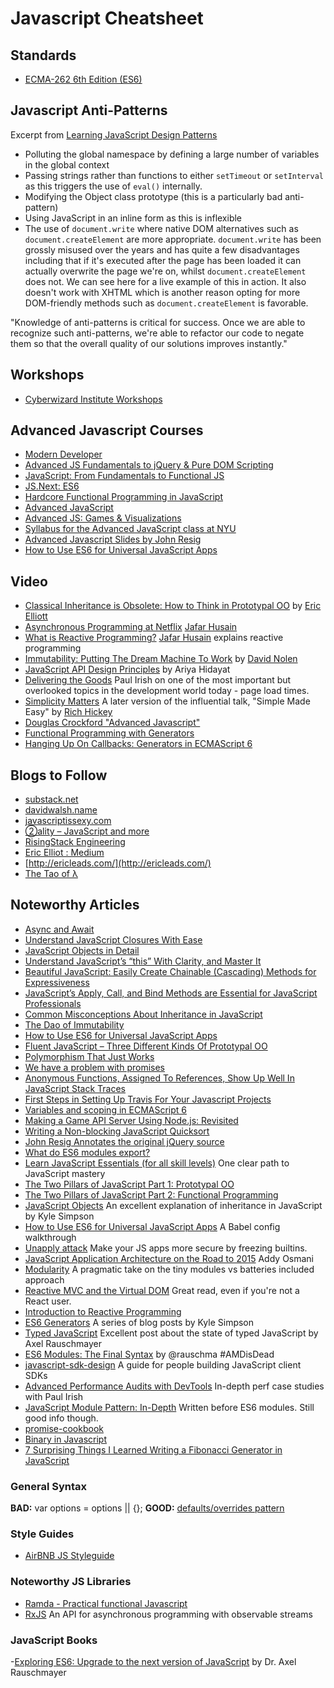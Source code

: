 # Javascript Cheatsheet


## Standards

- [ECMA-262 6th Edition (ES6)](http://www.ecma-international.org/ecma-262/6.0/)


## Javascript Anti-Patterns

Excerpt from [Learning JavaScript Design Patterns](http://addyosmani.com/resources/essentialjsdesignpatterns/book/#antipatterns)

- Polluting the global namespace by defining a large number of variables in the global context
- Passing strings rather than functions to either `setTimeout` or `setInterval` as this triggers the use of `eval()` internally.
- Modifying the Object class prototype (this is a particularly bad anti-pattern)
- Using JavaScript in an inline form as this is inflexible
- The use of `document.write` where native DOM alternatives such as `document.createElement` are more appropriate. `document.write` has been grossly misused over the years and has quite a few disadvantages including that if it's executed after the page has been loaded it can actually overwrite the page we're on, whilst `document.createElement` does not. We can see here for a live example of this in action. It also doesn't work with XHTML which is another reason opting for more DOM-friendly methods such as `document.createElement` is favorable.

"Knowledge of anti-patterns is critical for success. Once we are able to recognize such anti-patterns, we're able to refactor our code to negate them so that the overall quality of our solutions improves instantly."


## Workshops

- [Cyberwizard Institute Workshops](https://github.com/cyberwizardinstitute/workshops/blob/master/javascript.markdown)

## Advanced Javascript Courses

- [Modern Developer](https://learn.modern-developer.com/)
- [Advanced JS Fundamentals to jQuery & Pure DOM Scripting](https://frontendmasters.com/courses/javascript-jquery-dom/)
- [JavaScript: From Fundamentals to Functional JS](https://frontendmasters.com/courses/js-fundamentals-to-functional/)
- [JS.Next: ES6](https://frontendmasters.com/courses/jsnext-es6/)
- [Hardcore Functional Programming in JavaScript](https://frontendmasters.com/courses/functional-javascript/)
- [Advanced JavaScript](https://frontendmasters.com/courses/advanced-javascript/)
- [Advanced JS: Games & Visualizations](https://www.khanacademy.org/computing/computer-programming/programming-games-visualizations)
- [Syllabus for the Advanced JavaScript class at NYU](https://github.com/advanced-js/syllabus)
- [Advanced Javascript Slides by John Resig](http://ejohn.org/apps/learn/)
- [How to Use ES6 for Universal JavaScript Apps](https://medium.com/javascript-scene/how-to-use-es6-for-isomorphic-javascript-apps-2a9c3abe5ea2)


## Video

* [Classical Inheritance is Obsolete: How to Think in Prototypal OO](https://vimeo.com/69255635) by [Eric Elliott](https://twitter.com/_ericelliott)
* [Asynchronous Programming at Netflix](https://www.youtube.com/watch?v=gawmdhCNy-A) [Jafar Husain](https://twitter.com/jhusain)
* [What is Reactive Programming?](https://www.youtube.com/watch?v=dwP1TNXE6fc) [Jafar Husain](https://twitter.com/jhusain) explains reactive programming
* [Immutability: Putting The Dream Machine To Work](https://www.youtube.com/watch?v=SiFwRtCnxv4) by [David Nolen](https://twitter.com/swannodette)
* [JavaScript API Design Principles](https://www.youtube.com/watch?v=HYl7ReNB5TA) by Ariya Hidayat
* [Delivering the Goods](https://www.youtube.com/watch?v=R8W_6xWphtw) Paul Irish on one of the most important but overlooked topics in the development world today - page load times.
* [Simplicity Matters](https://www.youtube.com/watch?v=rI8tNMsozo0) A later version of the influential talk, "Simple Made Easy" by [Rich Hickey](https://twitter.com/richhickey)
* [Douglas Crockford "Advanced Javascript"](http://yuiblog.com/blog/2006/11/27/video-crockford-advjs/)
* [Functional Programming with Generators](https://www.youtube.com/watch?v=B2ASp0jb6FY)
* [Hanging Up On Callbacks: Generators in ECMAScript 6](https://www.youtube.com/watch?v=s-BwEk-Y4kg)

## Blogs to Follow

- [substack.net](http://substack.net/)
- [davidwalsh.name](http://davidwalsh.name/)
- [javascriptissexy.com](http://javascriptissexy.com/)
- [②ality – JavaScript and more](http://www.2ality.com/2015/03/es6-generators.html)
- [RisingStack Engineering](http://blog.risingstack.com/)
- [Eric Elliot : Medium](https://medium.com/@_ericelliott)
- [http://ericleads.com/](http://ericleads.com/)
- [The Tao of λ](http://buzzdecafe.github.io/)

## Noteworthy Articles

- [Async and Await](https://zeit.co/blog/async-and-await)
- [Understand JavaScript Closures With Ease](http://javascriptissexy.com/understand-javascript-closures-with-ease/)
- [JavaScript Objects in Detail](http://javascriptissexy.com/javascript-objects-in-detail/)
- [Understand JavaScript’s “this” With Clarity, and Master It](http://javascriptissexy.com/understand-javascripts-this-with-clarity-and-master-it/)
- [Beautiful JavaScript: Easily Create Chainable (Cascading) Methods for Expressiveness](http://javascriptissexy.com/beautiful-javascript-easily-create-chainable-cascading-methods-for-expressiveness/)
- [JavaScript’s Apply, Call, and Bind Methods are Essential for JavaScript Professionals](http://javascriptissexy.com/javascript-apply-call-and-bind-methods-are-essential-for-javascript-professionals/)
- [Common Misconceptions About Inheritance in JavaScript](https://medium.com/javascript-scene/common-misconceptions-about-inheritance-in-javascript-d5d9bab29b0a)
- [The Dao of Immutability](https://medium.com/javascript-scene/the-dao-of-immutability-9f91a70c88cd)
- [How to Use ES6 for Universal JavaScript Apps](https://medium.com/javascript-scene/how-to-use-es6-for-isomorphic-javascript-apps-2a9c3abe5ea2)
- [Fluent JavaScript – Three Different Kinds Of Prototypal OO](http://ericleads.com/2013/02/fluent-javascript-three-different-kinds-of-prototypal-oo/)
- [Polymorphism That Just Works](http://tobyho.com/2015/06/23/polymorphism-that-just-works/)
- [We have a problem with promises](http://pouchdb.com/2015/05/18/we-have-a-problem-with-promises.html)
- [Anonymous Functions, Assigned To References, Show Up Well In JavaScript Stack Traces](http://www.bennadel.com/blog/2836-anonymous-functions-assigned-to-references-show-up-well-in-javascript-stack-traces.htm?&_=0.32385098887607455)
- [First Steps in Setting Up Travis For Your Javascript Projects](http://orizens.com/wp/topics/first-steps-in-setting-up-travis-ci-to-your-javascript-project/)
- [Variables and scoping in ECMAScript 6](http://www.2ality.com/2015/02/es6-scoping.html)
- [Making a Game API Server Using Node.js: Revisited](http://blog.couchbase.com/making-a-game-api-server-using-nodejs-revisited)
- [Writing a Non-blocking JavaScript Quicksort](http://www.breck-mckye.com/blog/2015/06/writing-a-non-blocking-javascript-quicksort/)
- [John Resig Annotates the original jQuery source](http://genius.it/5088420/ejohn.org/files/jquery-original.html)
- [What do ES6 modules export?](http://www.2ality.com/2015/07/es6-module-exports.html)
- [Learn JavaScript Essentials (for all skill levels)](https://medium.com/javascript-scene/learn-javascript-b631a4af11f2) One clear path to JavaScript mastery
- [The Two Pillars of JavaScript Part 1: Prototypal OO](https://medium.com/javascript-scene/the-two-pillars-of-javascript-ee6f3281e7f3)
- [The Two Pillars of JavaScript Part 2: Functional Programming](https://medium.com/javascript-scene/the-two-pillars-of-javascript-pt-2-functional-programming-a63aa53a41a4)
- [JavaScript Objects](http://davidwalsh.name/javascript-objects) An excellent explanation of inheritance in JavaScript by Kyle Simpson
- [How to Use ES6 for Universal JavaScript Apps](https://medium.com/javascript-scene/how-to-use-es6-for-isomorphic-javascript-apps-2a9c3abe5ea2) A Babel config walkthrough
- [Unapply attack](http://glebbahmutov.com/blog/unapply-attack/) Make your JS apps more secure by freezing builtins.
- [JavaScript Application Architecture on the Road to 2015](https://medium.com/@addyosmani/javascript-application-architecture-on-the-road-to-2015-d8125811101b) Addy Osmani
- [Modularity](http://jlongster.com/Modularity) A pragmatic take on the tiny modules vs batteries included approach
- [Reactive MVC and the Virtual DOM](http://futurice.com/blog/reactive-mvc-and-the-virtual-dom) Great read, even if you're not a React user.
- [Introduction to Reactive Programming](https://gist.github.com/staltz/868e7e9bc2a7b8c1f754)
- [ES6 Generators](http://davidwalsh.name/es6-generators) A series of blog posts by Kyle Simpson
- [Typed JavaScript](http://www.2ality.com/2014/10/typed-javascript.html) Excellent post about the state of typed JavaScript by Axel Rauschmayer
- [ES6 Modules: The Final Syntax](http://www.2ality.com/2014/09/es6-modules-final.html) by @rauschma #AMDisDead
- [javascript-sdk-design](https://github.com/huei90/javascript-sdk-design) A guide for people building JavaScript client SDKs
- [Advanced Performance Audits with DevTools](http://www.paulirish.com/2015/advanced-performance-audits-with-devtools/) In-depth perf case studies with Paul Irish
- [JavaScript Module Pattern: In-Depth](http://www.adequatelygood.com/JavaScript-Module-Pattern-In-Depth.html) Written before ES6 modules. Still good info though.
- [promise-cookbook](https://github.com/mattdesl/promise-cookbook)
- [Binary in Javascript](http://danthedev.com/2015/07/25/binary-in-javascript/)
- [7 Surprising Things I Learned Writing a Fibonacci Generator in JavaScript](https://medium.com/javascript-scene/7-surprising-things-i-learned-writing-a-fibonacci-generator-4886a5c87710#.va902pu9y)


### General Syntax

**BAD:** var options = options || {};
**GOOD:** [defaults/overrides pattern](https://gist.github.com/ericelliott/f3c2a53a1d4100539f71)

### Style Guides

- [AirBNB JS Styleguide](https://github.com/airbnb/javascript)

### Noteworthy JS Libraries

- [Ramda - Practical functional Javascript](https://github.com/ramda/ramda)
- [RxJS](https://github.com/Reactive-Extensions/RxJS) An API for asynchronous programming with observable streams

### JavaScript Books

-[Exploring ES6: Upgrade to the next version of JavaScript](http://exploringjs.com/) by Dr. Axel Rauschmayer

